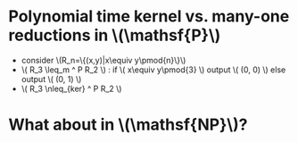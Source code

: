 <!SLIDE bullets incremental smaller transition=uncover>

# Polynomial time kernel vs. many-one reductions in \\(\mathsf{P}\\) #

* consider \\(R\_n=\\{(x,y)|x\equiv y\pmod{n}\\}\\)
* \\( R\_3 \leq\_m ^ P R\_2 \\) : if \\( x\equiv y\pmod{3} \\) output
  \\( (0, 0) \\) else output \\( (0, 1) \\)
* \\( R\_3 \nleq\_{ker} ^ P R\_2 \\)

<!SLIDE transition=uncover>

# What about in \\(\mathsf{NP}\\)? #
